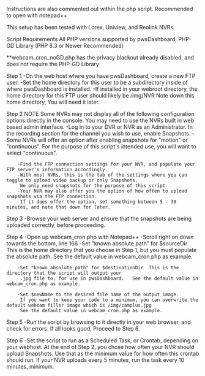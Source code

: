 Instructions are also commented out within the php script. Recommended to open with notepad++

This setup has been tested with Lorex, Uniview, and Reolink NVRs.

Script Requirements
	All PHP versions supported by pwsDashboard, PHP-GD Library   (PHP 8.3 or Newer Recommended)
	
**webcam_cron_noGD.php has the privacy blackout already disabled, and does not require the PHP-GD Library

Step 1  -On the web host where you have pwsDashboard, create a new FTP user.
		-Set the home directory for this user to be a subdirectory inside of where pwsDashboard is installed.
		-If installed in your webroot directory, the home directory for this FTP user should likely be /img/NVR
		 Note down this home directory, You will need it later.

Step 2	NOTE   Some NVRs may not display all of the following configuration options directly in the console. You may need to use
				the NVRs built in web based admin interface.
		-Log in to your DVR or NVR as an Administrator. In the recording section for the channel you wish to use, enable Snapshots.
		-Some NVRs will offer an option after enabling snapshots for "motion" or "continuous". For the purpose of this script's 
		 intended use, you will want to select "continuous".
		
		-Find the FTP connection settings for your NVR, and populate your FTP server's information accordingly.
		-With most NVRs, this is the tab of the settings where you can toggle to upload video backup or only Snapshots.
		 We only need snapshots for the purpose of this script.
		-Your NVR may also offer you the option of how often to upload snapshots via the FTP connection.
		 If it does offer the option, set something between 5 - 30 minutes, and note that down for later.
		 
Step 3  -Browse your web server and ensure that the snapshots are being uploaded correctly, before proceeding.

Step 4	-Open up webcam_cron.php with Notepad++
		-Scroll right on down towards the bottom, line 166
		-Set "known absolute path" for $sourceDir		This is the home directory that you choose in Step 1, 
		 but you must populate the absolute path. See the default value in webcam_cron.php as example.
		
		-Set "known absolute path" for $destinationDir 	This is the directory that the script will output your 
		 .jpg file to, for use in pwsDashboard.   See the default value in webcam_cron.php as example.
		 
		-Set $newName to the desired file name of the output image.
		 If you want to keep your code to a minimum, you can overwrite the default webcam filler image which is /img/camplus.jpg
		 See the default value in webcam_cron.php as example.
		 
Step 5	-Run the script by browsing to it directly in your web browser, and check for errors.
		 If all looks good, Proceed to Step 6.

Step 6	-Set the script to run as a Scheduled Task, or Crontab, depending on your webhost. 
		 At the end of Step 2, you chose how often your NVR should upload Snapshots.
		 Use that as the minimum value for how often this crontab should run.
		 If your NVR uploads every 5 minutes, run the task every 10 minutes, minimum.